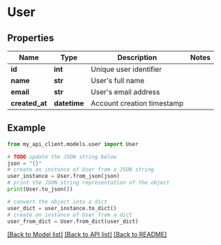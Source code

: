 # User


## Properties

Name | Type | Description | Notes
------------ | ------------- | ------------- | -------------
**id** | **int** | Unique user identifier | 
**name** | **str** | User&#39;s full name | 
**email** | **str** | User&#39;s email address | 
**created_at** | **datetime** | Account creation timestamp | 

## Example

```python
from my_api_client.models.user import User

# TODO update the JSON string below
json = "{}"
# create an instance of User from a JSON string
user_instance = User.from_json(json)
# print the JSON string representation of the object
print(User.to_json())

# convert the object into a dict
user_dict = user_instance.to_dict()
# create an instance of User from a dict
user_from_dict = User.from_dict(user_dict)
```
[[Back to Model list]](../README.md#documentation-for-models) [[Back to API list]](../README.md#documentation-for-api-endpoints) [[Back to README]](../README.md)


